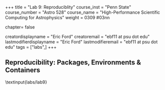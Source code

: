 +++
title = "Lab 9: Reproduciblity"
course_inst = "Penn State"
course_number = "Astro 528"
course_name = "High-Performance Scientific Computing for Astrophysics"
weight = 0309  #03nn

chapter= false

creatordisplayname = "Eric Ford"
creatoremail = "ebf11 at psu dot edu"
lastmodifierdisplayname = "Eric Ford"
lastmodifieremail = "ebf11 at psu dot edu"
tags = ["labs",]
+++

## Reproducibility: Packages, Environments & Containers

\textinput{labs/lab9}

